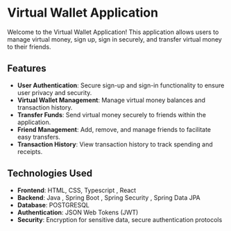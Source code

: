 # Virtual Wallet Application

Welcome to the Virtual Wallet Application! This application allows users to manage virtual money, sign up, sign in securely, and transfer virtual money to their friends.

## Features

- **User Authentication**: Secure sign-up and sign-in functionality to ensure user privacy and security.
- **Virtual Wallet Management**: Manage virtual money balances and transaction history.
- **Transfer Funds**: Send virtual money securely to friends within the application.
- **Friend Management**: Add, remove, and manage friends to facilitate easy transfers.
- **Transaction History**: View transaction history to track spending and receipts.


## Technologies Used

- **Frontend**: HTML, CSS, Typescript , React
- **Backend**: Java , Spring Boot , Spring Security , Spring Data JPA
- **Database**: POSTGRESQL
- **Authentication**: JSON Web Tokens (JWT)
- **Security**: Encryption for sensitive data, secure authentication protocols